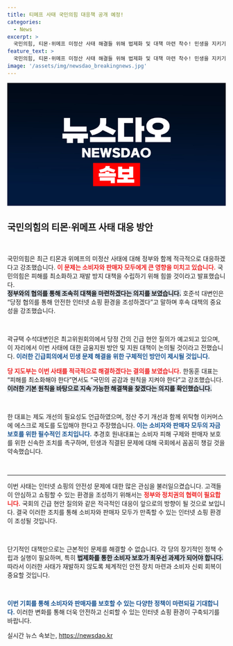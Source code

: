 ```yaml
---
title: 티메프 사태 국민의힘 대응책 공개 예정!
categories:
  - News
excerpt: >
  국민의힘, 티몬·위메프 미정산 사태 해결들 위해 법제화 및 대책 마련 착수! 민생을 지키기 위한 강력한 후속 행보가 시작된다. 클릭해 자세히 알아보세요!
feature_text: >
  국민의힘, 티몬·위메프 미정산 사태 해결들 위해 법제화 및 대책 마련 착수! 민생을 지키기 위한 강력한 후속 행보가 시작된다. 클릭해 자세히 알아보세요!
image: '/assets/img/newsdao_breakingnews.jpg'
---
```


<p><img src="/assets/img/newsdao_breakingnews.jpg" alt="koreaapp 속보" /></p>

<h2 data-ke-size="size26">국민의힘의 티몬·위메프 사태 대응 방안</h2>

<p data-ke-size="size16">&nbsp;</p>

<p>국민의힘은 최근 티몬과 위메프의 미정산 사태에 대해 정부와 함께 적극적으로 대응하겠다고 강조했습니다. <b><span style="color: #ee2323;">이 문제는 소비자와 판매자 모두에게 큰 영향을 미치고 있습니다.</span></b> 국민의힘은 피해를 최소화하고 재발 방지 대책을 수립하기 위해 힘쓸 것이라고 발표했습니다.<br />
<b><span style="background-color: #21538527;">정부와의 협의를 통해 조속히 대책을 마련하겠다는 의지를 보였습니다.</span></b> 호준석 대변인은 “당정 협의를 통해 안전한 인터넷 쇼핑 환경을 조성하겠다”고 말하며 후속 대책의 중요성을 강조했습니다.</p>

<p data-ke-size="size16">&nbsp;</p>

<p>곽규택 수석대변인은 최고위원회의에서 당정 간의 긴급 현안 질의가 예고되고 있으며, 이 자리에서 이번 사태에 대한 금융지원 방안 및 지원 대책이 논의될 것이라고 전했습니다. <b><span style="color: #1a5490;">이러한 긴급회의에서 민생 문제 해결을 위한 구체적인 방안이 제시될 것입니다.</span></b> </p>

<p><b><span style="color: #ee2323;">당 지도부는 이번 사태를 적극적으로 해결하겠다는 결의를 보였습니다.</span></b> 한동훈 대표는 “피해를 최소화해야 한다”면서도 “국민의 공감과 원칙을 지켜야 한다”고 강조했습니다. <b><span style="background-color: #21538527;">이러한 기본 원칙을 바탕으로 지속 가능한 해결책을 찾겠다는 의지를 확인했습니다.</span></b> </p>

<p data-ke-size="size16">&nbsp;</p>

<p>한 대표는 제도 개선의 필요성도 언급하였으며, 정산 주기 개선과 함께 위탁형 이커머스에 에스크로 제도를 도입해야 한다고 주장했습니다. <b><span style="color: #1a5490;">이는 소비자와 판매자 모두의 자금 보호를 위한 필수적인 조치입니다.</span></b> 추경호 원내대표는 소비자 피해 구제와 판매자 보호를 위한 신속한 조치를 촉구하며, 민생과 직결된 문제에 대해 국회에서 꼼꼼히 챙길 것을 약속했습니다. </p>

<p data-ke-size="size16">&nbsp;</p>

<hr>

<p>이번 사태는 인터넷 쇼핑의 안전성 문제에 대한 많은 관심을 불러일으켰습니다. 고객들이 안심하고 쇼핑할 수 있는 환경을 조성하기 위해서는 <b><span style="color: #ee2323;">정부와 정치권의 협력이 필요합니다.</span></b> 국회의 긴급 현안 질의와 같은 적극적인 대응이 앞으로의 방향이 될 것으로 보입니다. 결국 이러한 조치를 통해 소비자와 판매자 모두가 만족할 수 있는 인터넷 쇼핑 환경이 조성될 것입니다. </p>

<p data-ke-size="size16">&nbsp;</p> 

<p>단기적인 대책만으로는 근본적인 문제를 해결할 수 없습니다. 각 당의 장기적인 정책 수립과 실행이 필요하며, 특히 <b><span style="background-color: #21538527;">법제화를 통한 소비자 보호가 최우선 과제가 되어야 합니다.</span></b> 따라서 이러한 사태가 재발하지 않도록 체계적인 안전 장치 마련과 소비자 신뢰 회복이 중요할 것입니다. </p>

<p data-ke-size="size16">&nbsp;</p>

<p><b><span style="color: #1a5490;">이번 기회를 통해 소비자와 판매자를 보호할 수 있는 다양한 정책이 마련되길 기대합니다.</span></b> 이러한 변화를 통해 더욱 안전하고 신뢰할 수 있는 인터넷 쇼핑 환경이 구축되기를 바랍니다. </p>
실시간 뉴스 속보는, <a href="https://newsdao.kr" rel="dofollow">https://newsdao.kr</a>


